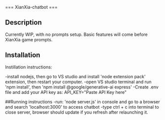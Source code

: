 === XianXia-chatbot ===

## Description
Currently WIP, with no prompts setup. Basic features will come before XianXia game prompts.


## Installation
Instillation instructions: 

-install nodejs, then go to VS studio and install 'node extension pack' extension, then restart your computer. 
-open VS studio terminal and run 'npm install', then 'npm install @google/generative-ai express'
-Create .env file and add your API key as:
     API_KEY="Paste API Key here"


##Running instructions
-run: 'node server.js' in console and go to a browser and search 'localhost:3000' to access chatbot
-type ctrl + c into terminal to close server, browser should update if you refresh after relaunching it.

